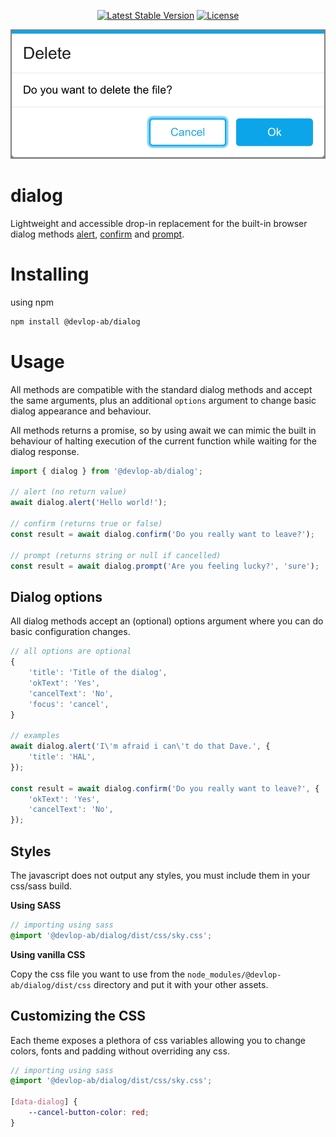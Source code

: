 <p align="center">
    <a href="https://www.npmjs.org/package/@devlop-ab/dialog"><img src="https://img.shields.io/npm/v/@devlop-ab/dialog.svg" alt="Latest Stable Version"></a>
    <a href="https://github.com/devlop/komponent/blob/main/LICENSE.md"><img src="https://img.shields.io/badge/license-MIT-green" alt="License"></a>
</p>

<div style="text-align: center;">
    <img src="/assets/example.png" alt="Example of a confirm dialog">
</div>

# dialog

Lightweight and accessible drop-in replacement for the built-in browser dialog methods 
[alert](https://developer.mozilla.org/en-US/docs/Web/API/Window/alert), 
[confirm](https://developer.mozilla.org/en-US/docs/Web/API/Window/confirm) and 
[prompt](https://developer.mozilla.org/en-US/docs/Web/API/Window/prompt).

# Installing

using npm

```bash
npm install @devlop-ab/dialog
```

# Usage

All methods are compatible with the standard dialog methods and accept the same arguments, 
plus an additional `options` argument to change basic dialog appearance and behaviour.

All methods returns a promise, so by using await we can mimic the built in behaviour of 
halting execution of the current function while waiting for the dialog response.

```javascript
import { dialog } from '@devlop-ab/dialog';

// alert (no return value)
await dialog.alert('Hello world!');

// confirm (returns true or false)
const result = await dialog.confirm('Do you really want to leave?');

// prompt (returns string or null if cancelled)
const result = await dialog.prompt('Are you feeling lucky?', 'sure');
```

## Dialog options

All dialog methods accept an (optional) options argument where you can do basic configuration changes.

```javascript
// all options are optional
{
    'title': 'Title of the dialog',
    'okText': 'Yes',
    'cancelText': 'No',
    'focus': 'cancel',
}

// examples
await dialog.alert('I\'m afraid i can\'t do that Dave.', {
    'title': 'HAL',
});

const result = await dialog.confirm('Do you really want to leave?', {
    'okText': 'Yes', 
    'cancelText': 'No',
});
```

## Styles 

The javascript does not output any styles, you must include them in your css/sass build.

**Using SASS** 

```scss
// importing using sass
@import '@devlop-ab/dialog/dist/css/sky.css';
```

**Using vanilla CSS** 

Copy the css file you want to use from the `node_modules/@devlop-ab/dialog/dist/css` directory and put it with your other assets.

## Customizing the CSS

Each theme exposes a plethora of css variables allowing you to change colors, fonts and padding without overriding any css.

```scss
// importing using sass
@import '@devlop-ab/dialog/dist/css/sky.css';

[data-dialog] {
    --cancel-button-color: red;
}
```
